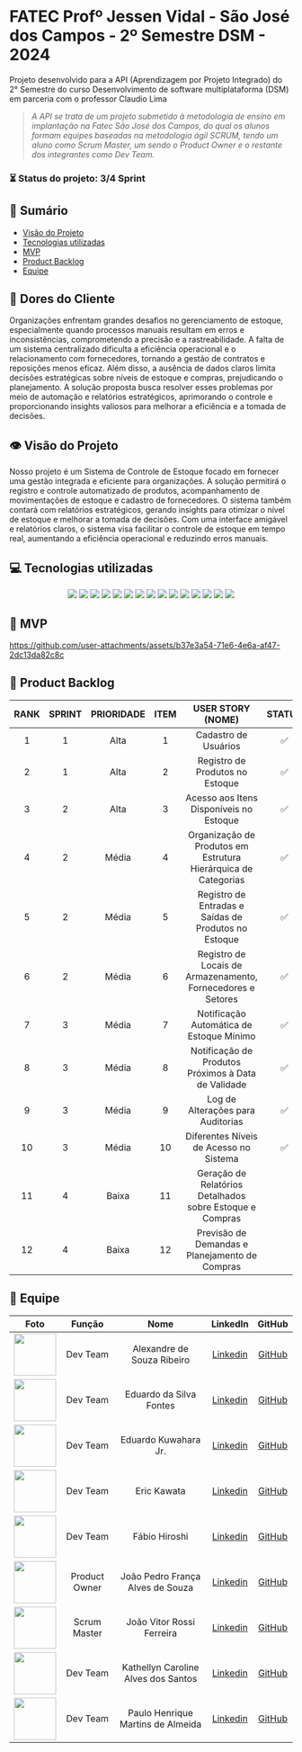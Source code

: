 # FATEC Profº Jessen Vidal - São José dos Campos - 2º Semestre DSM - 2024

<p>Projeto desenvolvido para a API (Aprendizagem por Projeto Integrado) do 2° Semestre do curso Desenvolvimento de software multiplataforma (DSM) em parceria com o professor Claudio Lima<p>

> _A API se trata de um projeto submetido à metodologia de ensino em implantação na Fatec São José dos Campos, do qual os alunos formam equipes baseadas na metodologia ágil SCRUM, tendo um aluno como Scrum Master, um sendo o Product Owner e o restante dos integrantes como Dev Team._



###  ⏳ Status do projeto: 3/4 Sprint 
    

## 📑 Sumário
- [Visão do Projeto](#visao-do-projeto)
- [Tecnologias utilizadas](#tecnologias)
- [MVP](#mvp)
- [Product Backlog](#backlog)
- [Equipe](#equipe)


## 🏥 Dores do Cliente 
<p>Organizações enfrentam grandes desafios no gerenciamento de estoque, especialmente quando processos manuais resultam em erros e inconsistências, comprometendo a precisão e a rastreabilidade. A falta de um sistema centralizado dificulta a eficiência operacional e o relacionamento com fornecedores, tornando a gestão de contratos e reposições menos eficaz. Além disso, a ausência de dados claros limita decisões estratégicas sobre níveis de estoque e compras, prejudicando o planejamento. A solução proposta busca resolver esses problemas por meio de automação e relatórios estratégicos, aprimorando o controle e proporcionando insights valiosos para melhorar a eficiência e a tomada de decisões.</p>

## 👁 Visão do Projeto <a name="visao-do-projeto"></a>
<p>Nosso projeto é um Sistema de Controle de Estoque focado em fornecer uma gestão integrada e eficiente para organizações. A solução permitirá o registro e controle automatizado de produtos, acompanhamento de movimentações de estoque e cadastro de fornecedores. O sistema também contará com relatórios estratégicos, gerando insights para otimizar o nível de estoque e melhorar a tomada de decisões. Com uma interface amigável e relatórios claros, o sistema visa facilitar o controle de estoque em tempo real, aumentando a eficiência operacional e reduzindo erros manuais.</p> 

## 💻 Tecnologias utilizadas <a name="tecnologias"></a>
<div align="center">
<img src="https://img.shields.io/badge/Discord-7289DA?style=for-the-badge&logo=discord&logoColor=black&color=06b6d4">
<img src="https://img.shields.io/badge/Figma-F24E1E?style=for-the-badge&logo=figma&logoColor=black&color=06b6d4">
<img src="https://img.shields.io/badge/GitHub-100000?style=for-the-badge&logo=github&logoColor=black&color=06b6d4">
<img src="https://img.shields.io/badge/Jira-217346?style=for-the-badge&logo=Jira&logoColor=black&color=06b6d4">
<img src="https://img.shields.io/badge/Microsoft_Teams-6264A7?style=for-the-badge&logo=microsoft-teams&logoColor=black&color=06b6d4">
<img src="https://img.shields.io/badge/Photoshop-239120?style=for-the-badge&logo=adobe-photoshop&logoColor=black&color=06b6d4">
<img src="https://img.shields.io/badge/Canva-239120?&style=for-the-badge&logo=canva&logoColor=black&color=06b6d4">
<img src="https://img.shields.io/badge/html5-000000?style=for-the-badge&logo=html5&logoColor=black&color=06b6d4">
<img src="https://img.shields.io/badge/css3-000000?style=for-the-badge&logo=css3&logoColor=black&color=06b6d4">
<img src="https://img.shields.io/badge/prisma-000000?style=for-the-badge&logo=prisma&logoColor=black&color=06b6d4">
<img src="https://img.shields.io/badge/typescript-000000?style=for-the-badge&logo=typescript&logoColor=black&color=06b6d4">
<img src="https://img.shields.io/badge/javascript-000000?style=for-the-badge&logo=javascript&logoColor=black&color=06b6d4">
<img src="https://img.shields.io/badge/node.js-000000?style=for-the-badge&logo=node.js&logoColor=black&color=06b6d4">
<img src="https://img.shields.io/badge/react-000000?style=for-the-badge&logo=react&logoColor=black&color=06b6d4">
<img src="https://img.shields.io/badge/tailwind-000000?style=for-the-badge&logo=tailwindcss&logoColor=black&color=06b6d4">



</div>

## 📌 MVP <a name="mvp"><a>
https://github.com/user-attachments/assets/b37e3a54-71e6-4e6a-af47-2dc13da82c8c


## 📜 Product Backlog <a name="backlog"><a>

| RANK | SPRINT | PRIORIDADE | ITEM | USER STORY (NOME)                                           | STATUS |
|:----:|:------:|:----------:|:----:|:-----------------------------------------------------------:|:------:|
| 1    |   1    |   Alta     |  1   | Cadastro de Usuários                                        | ✅     |
| 2    |   1    |   Alta     |  2   | Registro de Produtos no Estoque                             | ✅     |
| 3    |   2    |   Alta     |  3   | Acesso aos Itens Disponíveis no Estoque                     | ✅     |
| 4    |   2    |   Média    |  4   | Organização de Produtos em Estrutura Hierárquica de Categorias | ✅     |
| 5    |   2    |   Média    |  5   | Registro de Entradas e Saídas de Produtos no Estoque        | ✅     |
| 6    |   2    |   Média    |  6   | Registro de Locais de Armazenamento, Fornecedores e Setores | ✅     |
| 7    |   3    |   Média    |  7   | Notificação Automática de Estoque Mínimo                    |   ✅      |
| 8    |   3    |   Média    |  8   | Notificação de Produtos Próximos à Data de Validade         |    ✅     |
| 9    |   3    |   Média    |  9   | Log de Alterações para Auditorias                           |    ✅     |
| 10   |   3    |   Média    | 10   | Diferentes Níveis de Acesso no Sistema                      |    ✅     |
| 11   |   4    |   Baixa    | 11   | Geração de Relatórios Detalhados sobre Estoque e Compras    |        |
| 12   |   4    |   Baixa    | 12   | Previsão de Demandas e Planejamento de Compras              |        |



## 👥 Equipe <a name="equipe"><a>
|  Foto        |     Função    |           Nome            |                            LinkedIn                            |                      GitHub                       |
| :----: | :-----------: | :-----------------------: | :------------------------------------------------------------: | :-----------------------------------------------: |
| <img src="https://avatars.githubusercontent.com/u/160600262?v=4" width="75px"> | Dev Team      | Alexandre de Souza Ribeiro  |  [Linkedin](https://www.linkedin.com/in/alexandre-ribeiro-b3b931111)  | [GitHub](https://github.com/AlexandreFatec)    |
| <img src="https://avatars.githubusercontent.com/u/160733714?v=4" width="75px"> | Dev Team  | Eduardo da Silva Fontes | [Linkedin](https://www.linkedin.com/in/eduardo-da-silva-fontes/)  | [GitHub](https://github.com/DuuhZero)           |
| <img src="https://avatars.githubusercontent.com/u/162118889?v=4" width="75px"> | Dev Team | Eduardo Kuwahara Jr. |  [Linkedin](https://www.linkedin.com/in/eduardo-kuwahara-3b2267303/)  | [GitHub](https://github.com/EduardoKuwahara) |
| <img src="https://avatars.githubusercontent.com/u/161594793?v=4" width="75px"> | Dev Team      | Eric Kawata |  [Linkedin](https://www.linkedin.com/in/eric-kawata-99678b302/)  | [GitHub](https://github.com/ericFatec)    |
| <img src="https://avatars.githubusercontent.com/u/144804717?v=4" width="75px"> | Dev Team      | Fábio Hiroshi |  [Linkedin](https://www.linkedin.com/in/f%C3%A1bio-hiroshi-5393a51a0)  | [GitHub](https://github.com/FabioHiros)    |
| <img src="https://avatars.githubusercontent.com/u/119539664?v=4" width="75px">|Product Owner| João Pedro França Alves de Souza |  [Linkedin](https://www.linkedin.com/in/joão-pedro-frança-alves-de-souza-8700a62b3/)  | [GitHub](https://github.com/jofran2001)  |
| <img src="https://avatars.githubusercontent.com/u/162117916?v=4" width="75px"> | Scrum Master  | João Vitor Rossi Ferreira |  [Linkedin](https://www.linkedin.com/in/joão-rossi-7311a0301/)  | [GitHub](https://github.com/rossilindo)    |
| <img src="https://avatars.githubusercontent.com/u/95691713?v=4" width="75px"> | Dev Team      | Kathellyn Caroline Alves dos Santos |  [Linkedin](https://www.linkedin.com/in/kathellyn-caroline-a562101b9)  | [GitHub](https://github.com/CarolineKathellyn)    |
| <img src="https://avatars.githubusercontent.com/u/162117908?v=4" width="75px"> | Dev Team      | Paulo Henrique Martins de Almeida |  [Linkedin](https://www.linkedin.com/in/paulo-almeida-3102452a7/)  | [GitHub](https://github.com/pauloalmeida46)    |



